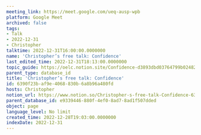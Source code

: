 ```yaml
---
meeting_link: https://meet.google.com/ueq-ausp-wpb
platform: Google Meet
archived: false
tags:
- Talk
- 2022-12-31
- Christopher
talktime: 2022-12-31T16:00:00.0000000
name: 'Christopher’s free talk: Confidence'
last_edited_time: 2022-12-31T18:13:00.0000000
topic_guide: https://oelc.notion.site/Confidence-d3893dbd03764799b02482c0b3783b08
parent_type: database_id
title: 'Christopher’s free talk: Confidence'
id: 6390f23b-af9e-4068-830b-6a8b96a480fd
hosts: Christopher
notion_url: https://www.notion.so/Christopher-s-free-talk-Confidence-6390f23baf9e4068830b6a8b96a480fd
parent_database_id: e9339446-880f-4ef0-8ad7-8ad1f507dded
object: page
language_level: No limit
created_time: 2022-12-28T19:03:00.0000000
indexDate: 2022-12-31
---
```




























